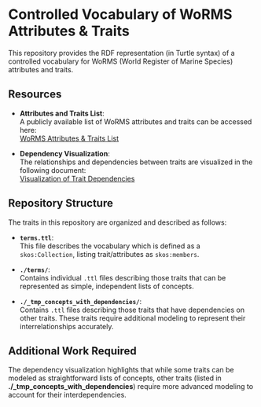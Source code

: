 # Controlled Vocabulary of WoRMS Attributes & Traits  

This repository provides the RDF representation (in Turtle syntax) of a controlled vocabulary for WoRMS (World Register of Marine Species) attributes and traits.  

## Resources  

- **Attributes and Traits List**:  
  A publicly available list of WoRMS attributes and traits can be accessed here:  
  [WoRMS Attributes & Traits List](https://marinespecies.org/traits/aphia.php?p=attrdefinitions)  

- **Dependency Visualization**:  
  The relationships and dependencies between traits are visualized in the following document:  
  [Visualization of Trait Dependencies](visualization_attributes_dependencies.pdf)  

## Repository Structure  

The traits in this repository are organized and described as follows:  

- **`terms.ttl`**:  
  This file describes the vocabulary which is defined as a `skos:Collection`, listing trait/attributes as `skos:members`.  

- **`./terms/`**:  
  Contains individual `.ttl` files describing those traits that can be represented as simple, independent lists of concepts.  

- **`./_tmp_concepts_with_dependencies/`**:  
  Contains `.ttl` files describing those traits that have dependencies on other traits. These traits require additional modeling to represent their interrelationships accurately.  


## Additional Work Required  

The dependency visualization highlights that while some traits can be modeled as straightforward lists of concepts, other traits (listed in **./_tmp_concepts_with_dependencies**) require more advanced modeling to account for their interdependencies. 
